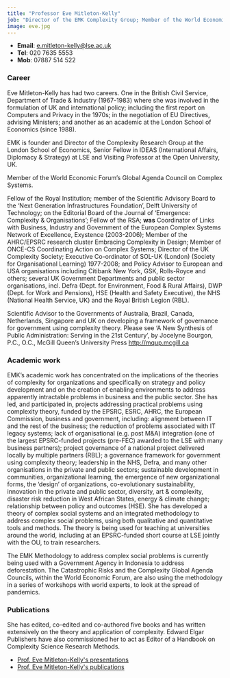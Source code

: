 ```yaml
---
title: "Professor Eve Mitleton-Kelly"
job: "Director of the EMK Complexity Group; ​Member of the World Economic Forum's Global Agenda Council on Complex Systems"
image: eve.jpg
---
```


* **Email**: e.mitleton-kelly@lse.ac.uk
* **Tel**: 020 7635 5553
* **Mob**: 07887 514 522 

### Career

Eve Mitleton-Kelly has had two careers. One in the British Civil Service, Department of Trade & Industry (1967-1983) where she was involved in the formulation of UK and international policy; including the first report on Computers and Privacy in the 1970s; in the negotiation of EU Directives, advising Ministers; and another as an academic at the London School of Economics (since 1988).

EMK is founder and Director of the Complexity Research Group at the London School of Economics, Senior Fellow in IDEAS (International Affairs, Diplomacy & Strategy) at LSE and Visiting Professor at the Open University, UK.

Member of the World Economic Forum’s Global Agenda Council on Complex Systems.

Fellow of the Royal Institution; member of the Scientific Advisory Board to the ‘Next Generation Infrastructures Foundation’, Delft University of Technology; on the Editorial Board of the Journal of ‘Emergence: Complexity & Organisations’; Fellow of the RSA; **was** Coordinator of Links with Business, Industry and Government of the European Complex Systems Network of Excellence, Exystence (2003-2006); Member of the AHRC/EPSRC research cluster Embracing Complexity in Design; Member of ONCE-CS Coordinating Action on Complex Systems; Director of the UK Complexity Society; Executive Co-ordinator of SOL-UK (London) (Society for Organisational Learning) 1977-2008; and Policy Advisor to European and USA organisations including Citibank New York, GSK, Rolls-Royce and others; several UK Government Departments and public sector organisations, incl. Defra (Dept. for Environment, Food & Rural Affairs), DWP (Dept. for Work and Pensions), HSE (Health and Safety Executive), the NHS (National Health Service, UK) and the Royal British Legion (RBL).

Scientific Advisor to the Governments of Australia, Brazil, Canada, Netherlands, Singapore and UK on developing a framework of governance for government using complexity theory. Please see ‘A New Synthesis of Public Administration: Serving in the 21st Century’, by Jocelyne Bourgon, P.C., O.C., McGill Queen’s University Press <http://mqup.mcgill.ca>

### Academic work

EMK’s academic work has concentrated on the implications of the theories of complexity for organizations and specifically on strategy and policy development and on the creation of enabling environments to address apparently intractable problems in business and the public sector. She has led, and participated in, projects addressing practical problems using complexity theory, funded by the EPSRC, ESRC, AHRC, the European Commission, business and government, including: alignment between IT and the rest of the business; the reduction of problems associated with IT legacy systems; lack of organisational (e.g. post M&A) integration (one of the largest EPSRC-funded projects (pre-FEC) awarded to the LSE with many business partners); project governance of a national project delivered locally by multiple partners (RBL); a governance framework for government using complexity theory; leadership in the NHS, Defra, and many other organisations in the private and public sectors; sustainable development in communities, organizational learning, the emergence of new organizational forms, the ‘design’ of organizations, co-evolutionary sustainability, innovation in the private and public sector, diversity, art & complexity, disaster risk reduction in West African States, energy & climate change; relationship between policy and outcomes (HSE). She has developed a theory of complex social systems and an integrated methodology to address complex social problems, using both qualitative and quantitative tools and methods. The theory is being used for teaching at universities around the world, including at an EPSRC-funded short course at LSE jointly with the OU, to train researchers.

The EMK Methodology to address complex social problems is currently being used with a Government Agency in Indonesia to address deforestation. The Catastrophic Risks and the Complexity Global Agenda Councils, within the World Economic Forum, are also using the methodology in a series of workshops with world experts, to look at the spread of pandemics.

### Publications

She has edited, co-edited and co-authored five books and has written extensively on the theory and application of complexity. Edward Elgar Publishers have also commissioned her to act as Editor of a Handbook on Complexity Science Research Methods.

* [Prof. Eve Mitleton-Kelly's presentations](/events/#prof-eve-mitleton-kelly-s-presentations)
* [Prof. Eve Mitleton-Kelly's publications](/publications)
